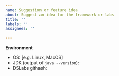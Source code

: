 ```yaml
---
name: Suggestion or feature idea
about: Suggest an idea for the framework or labs
title: ''
labels: ''
assignees: ''

---
```


<!-- Do not submit an issue to ask questions about distributed systems or completing the labs. Do not publicly post full or partial solution code to describe your feature request. -->

<!-- YOUR SUGGESTION OR FEATURE IDEA HERE. Please be as specific as possible and make sure you've read the project's documentation in its entirety before submitting. -->


<!-- Fill out this information if applicable; otherwise delete this section. -->
**Environment**
 - OS: [e.g. Linux, MacOS]
 - JDK (output of `java --version`):
 - DSLabs githash:
